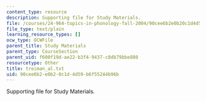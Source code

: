 ```yaml
---
content_type: resource
description: Supporting file for Study Materials.
file: /courses/24-964-topics-in-phonology-fall-2004/90cee6b2e0b20c1d4d59b6f55244b96b_treiman_al.txt
file_type: text/plain
learning_resource_types: []
ocw_type: OCWFile
parent_title: Study Materials
parent_type: CourseSection
parent_uid: f600f19d-ae22-b3f4-9437-c8db79bbe880
resourcetype: Other
title: treiman_al.txt
uid: 90cee6b2-e0b2-0c1d-4d59-b6f55244b96b
---
```

Supporting file for Study Materials.

